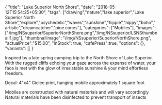 {
  "title": "Lake Superior North Shore",
  "date": "2018-05-12T15:54:25+05:30",
  "tags": ["drawing","nature","lake superior","Lake Superior North Shore","explore","psychedelic","waves","sunshine","hippie","hippy","boho","artistic","dreamcatcher","pine cones"],
  "categories": ["Mobiles"],
  "images": ["/img/NSsuperior/SuperiorNorthShore.png","/img/NSsuperior/LSNSthumbnail1.jpg"],
  "thumbnailImage": "/img/NSsuperior/SuperiorNorthShore.png",
  "actualPrice":"$15.00",
  "inStock": true,
  "cafePress":true,
  "options": {},
  "variants": []
}

Inspired by a late spring camping trip to the North Shore of Lake Superior. With the rugged cliffs echoing your gaze  across the expanse of water, your face is met with the glow of irresistable sunshine & your mind effortless freedom.

Decal: 4"x4" Giclee print, hanging mobile approximately 1 square foot

Mobiles are constructed with natural materials and will vary accordingly
Natural materials have been disinfected to prevent transport of insects
